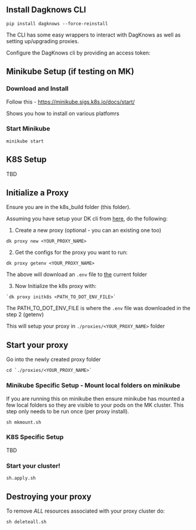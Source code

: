 
## Install Dagknows CLI

```
pip install dagknows --force-reinstall
```

The CLI has some easy wrappers to interact with DagKnows as well as setting up/upgrading proxies.

Configure the DagKnows cli by providing an access token:

## Minikube Setup (if testing on MK)


### Download and Install

Follow this - https://minikube.sigs.k8s.io/docs/start/

Shows you how to install on various platfomrs

### Start Minikube

```
minikube start
```

## K8S Setup

TBD

## Initialize a Proxy

Ensure you are in the k8s_build folder (this folder).

Assuming you have setup your DK cli from [here](https://github.com/dagknows/dkproxy/blob/main/README.md), do the following:

1. Create a new proxy (optional - you can an existing one too)

```
dk proxy new <YOUR_PROXY_NAME>
```

2. Get the configs for the proxy you want to run:

```
dk proxy getenv <YOUR_PROXY_NAME>
```

The above will download an `.env` file to [the](the) current folder

3. Now Initialize the k8s proxy with:

```
`dk proxy initk8s <PATH_TO_DOT_ENV_FILE>`
```

The PATH_TO_DOT_ENV_FILE is where the `.env` file was downloaded in the step 2 (getenv)

This will setup your proxy in `./proxies/<YOUR_PROXY_NAME>` folder

## Start your proxy

Go into the newly created proxy folder 

```
cd `./proxies/<YOUR_PROXY_NAME>`
```

### Minikube Specific Setup - Mount local folders on minikube

If you are running this on minikube then ensure minikube has mounted a few local folders so they are visible to your pods on the MK cluster.
This step only needs to be run once (per proxy install).

```
sh mkmount.sh
```

### K8S Specific Setup

TBD

### Start your cluster!

```
sh.apply.sh
```

## Destroying your proxy

To remove *ALL* resources associated with your proxy cluster do:

```
sh deleteall.sh
```
